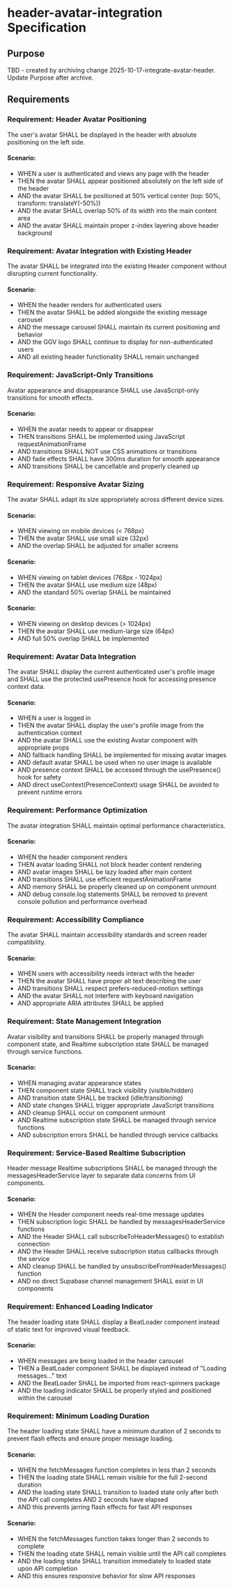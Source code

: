 # header-avatar-integration Specification

## Purpose
TBD - created by archiving change 2025-10-17-integrate-avatar-header. Update Purpose after archive.
## Requirements
### Requirement: Header Avatar Positioning
The user's avatar SHALL be displayed in the header with absolute positioning on the left side.

#### Scenario:
- WHEN a user is authenticated and views any page with the header
- THEN the avatar SHALL appear positioned absolutely on the left side of the header
- AND the avatar SHALL be positioned at 50% vertical center (top: 50%, transform: translateY(-50%))
- AND the avatar SHALL overlap 50% of its width into the main content area
- AND the avatar SHALL maintain proper z-index layering above header background

### Requirement: Avatar Integration with Existing Header
The avatar SHALL be integrated into the existing Header component without disrupting current functionality.

#### Scenario:
- WHEN the header renders for authenticated users
- THEN the avatar SHALL be added alongside the existing message carousel
- AND the message carousel SHALL maintain its current positioning and behavior
- AND the GGV logo SHALL continue to display for non-authenticated users
- AND all existing header functionality SHALL remain unchanged

### Requirement: JavaScript-Only Transitions
Avatar appearance and disappearance SHALL use JavaScript-only transitions for smooth effects.

#### Scenario:
- WHEN the avatar needs to appear or disappear
- THEN transitions SHALL be implemented using JavaScript requestAnimationFrame
- AND transitions SHALL NOT use CSS animations or transitions
- AND fade effects SHALL have 300ms duration for smooth appearance
- AND transitions SHALL be cancellable and properly cleaned up

### Requirement: Responsive Avatar Sizing
The avatar SHALL adapt its size appropriately across different device sizes.

#### Scenario:
- WHEN viewing on mobile devices (< 768px)
- THEN the avatar SHALL use small size (32px)
- AND the overlap SHALL be adjusted for smaller screens

#### Scenario:
- WHEN viewing on tablet devices (768px - 1024px)
- THEN the avatar SHALL use medium size (48px)
- AND the standard 50% overlap SHALL be maintained

#### Scenario:
- WHEN viewing on desktop devices (> 1024px)
- THEN the avatar SHALL use medium-large size (64px)
- AND full 50% overlap SHALL be implemented

### Requirement: Avatar Data Integration
The avatar SHALL display the current authenticated user's profile image and SHALL use the protected usePresence hook for accessing presence context data.

#### Scenario:
- WHEN a user is logged in
- THEN the avatar SHALL display the user's profile image from the authentication context
- AND the avatar SHALL use the existing Avatar component with appropriate props
- AND fallback handling SHALL be implemented for missing avatar images
- AND default avatar SHALL be used when no user image is available
- AND presence context SHALL be accessed through the usePresence() hook for safety
- AND direct useContext(PresenceContext) usage SHALL be avoided to prevent runtime errors

### Requirement: Performance Optimization
The avatar integration SHALL maintain optimal performance characteristics.

#### Scenario:
- WHEN the header component renders
- THEN avatar loading SHALL not block header content rendering
- AND avatar images SHALL be lazy loaded after main content
- AND transitions SHALL use efficient requestAnimationFrame
- AND memory SHALL be properly cleaned up on component unmount
- AND debug console.log statements SHALL be removed to prevent console pollution and performance overhead

### Requirement: Accessibility Compliance
The avatar SHALL maintain accessibility standards and screen reader compatibility.

#### Scenario:
- WHEN users with accessibility needs interact with the header
- THEN the avatar SHALL have proper alt text describing the user
- AND transitions SHALL respect prefers-reduced-motion settings
- AND the avatar SHALL not interfere with keyboard navigation
- AND appropriate ARIA attributes SHALL be applied

### Requirement: State Management Integration
Avatar visibility and transitions SHALL be properly managed through component state, and Realtime subscription state SHALL be managed through service functions.

#### Scenario:
- WHEN managing avatar appearance states
- THEN component state SHALL track visibility (visible/hidden)
- AND transition state SHALL be tracked (idle/transitioning)
- AND state changes SHALL trigger appropriate JavaScript transitions
- AND cleanup SHALL occur on component unmount
- AND Realtime subscription state SHALL be managed through service functions
- AND subscription errors SHALL be handled through service callbacks

### Requirement: Service-Based Realtime Subscription
Header message Realtime subscriptions SHALL be managed through the messagesHeaderService layer to separate data concerns from UI components.

#### Scenario:
- WHEN the Header component needs real-time message updates
- THEN subscription logic SHALL be handled by messagesHeaderService functions
- AND the Header SHALL call subscribeToHeaderMessages() to establish connection
- AND the Header SHALL receive subscription status callbacks through the service
- AND cleanup SHALL be handled by unsubscribeFromHeaderMessages() function
- AND no direct Supabase channel management SHALL exist in UI components

### Requirement: Enhanced Loading Indicator
The header loading state SHALL display a BeatLoader component instead of static text for improved visual feedback.

#### Scenario:
- WHEN messages are being loaded in the header carousel
- THEN a BeatLoader component SHALL be displayed instead of "Loading messages..." text
- AND the BeatLoader SHALL be imported from react-spinners package
- AND the loading indicator SHALL be properly styled and positioned within the carousel

### Requirement: Minimum Loading Duration
The header loading state SHALL have a minimum duration of 2 seconds to prevent flash effects and ensure proper message loading.

#### Scenario:
- WHEN the fetchMessages function completes in less than 2 seconds
- THEN the loading state SHALL remain visible for the full 2-second duration
- AND the loading state SHALL transition to loaded state only after both the API call completes AND 2 seconds have elapsed
- AND this prevents jarring flash effects for fast API responses

#### Scenario:
- WHEN the fetchMessages function takes longer than 2 seconds to complete
- THEN the loading state SHALL remain visible until the API call completes
- AND the loading state SHALL transition immediately to loaded state upon API completion
- AND this ensures responsive behavior for slow API responses

